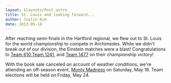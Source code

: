 ```yaml
---
layout: $layouts/Post.astro
title: St. Louis and looking forward...
author: Justin Kim
date: 2013-05-18
---
```


After reaching semi-finals in the Hartford regional, we flew out to St. Louis for the world championship to compete in Archimedes. While we didn't break out of our division, the Einstein matches were a blast! Congratulations to [Team 610](http://team610.com/),<a href="http://www.theory6.ca/">Team 1241</a>, and [Team 1477](http://www.texastorque.org/) on their championship victory!

With the book sale canceled on account of weather conditions, we're attending an off-season event, [Monty Madness](http://www.montymadness.com/) on Saturday, May 18. Team elections will be held on Friday, May 24.
